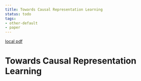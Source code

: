 ```yaml
---
title: Towards Causal Representation Learning
status: todo
tags:
- other-default
- paper
---
```


[local pdf](../../../pdfs/Towards%20Causal%20Representation%20Learning.pdf)

# Towards Causal Representation Learning

